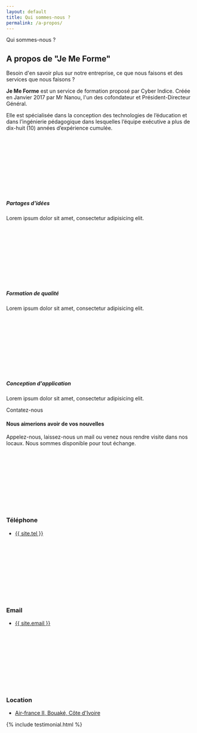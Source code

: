 ```yaml
---
layout: default
title: Qui sommes-nous ?
permalink: /a-propos/
---
```


<div class="transition-fade" id="swup">
<section class="hero with-pattern py-5 bg-light">
    <div class="container py-5 mt-5">
        <div class="row mb-4">
            <div class="col-md-7 mx-auto text-center">
                <p class="h6 text-uppercase text-primary">Qui sommes-nous ?</p>
                <h1>A propos de "Je Me Forme"</h1>
                <p class="text-muted">Besoin d'en savoir plus sur notre entreprise, ce que nous faisons et des services que nous faisons ?</p>
            </div>
        </div>
        <div class="row text-justify">
            <div class="col-md-6">
                <p class="lead"><strong>Je Me Forme</strong> est un service de formation proposé par Cyber Indice. Créée en Janvier 2017 par Mr Nanou, l'un des cofondateur et Président-Directeur Général.</p>
            </div>
            <div class="col-md-6">
                <p class="lead">Elle est spécialisée dans la conception des technologies de l’éducation et dans l’ingénierie pédagogique dans lesquelles l’équipe exécutive a plus de dix-huit (10) années d’expérience cumulée.</p>
            </div>
        </div>
    </div>
</section>

<section class="bg-primary text-white with-pattern-full">
    <div class="container py-5">
        <div class="row">
          <div class="col-lg-4 mb-4 mb-lg-0">
            <div class="media align-items-center">
              <div class="icon-block icon-block-lg bg-white shadow">
                <svg class="svg-icon text-primary">
                  <use xlink:href="#mental-health-1"> </use>
                </svg>
              </div>
              <div class="media-body ml-3">
                <h5>Partages d'idées</h5>
                <p class="text-small mb-0">Lorem ipsum dolor sit amet, consectetur adipisicing elit.</p>
              </div>
            </div>
          </div>
          <div class="col-lg-4 mb-4 mb-lg-0">
            <div class="media align-items-center">
              <div class="icon-block icon-block-lg bg-white shadow">
                <svg class="svg-icon text-primary">
                  <use xlink:href="#quality-1"> </use>
                </svg>
              </div>
              <div class="media-body ml-3">
                <h5>Formation de qualité</h5>
                <p class="text-small mb-0">Lorem ipsum dolor sit amet, consectetur adipisicing elit.</p>
              </div>
            </div>
          </div>
          <div class="col-lg-4">
            <div class="media align-items-center">
              <div class="icon-block icon-block-lg bg-white shadow">
                <svg class="svg-icon text-primary">
                  <use xlink:href="#paper-stack-1"> </use>
                </svg>
              </div>
              <div class="media-body ml-3">
                <h5>Conception d'application</h5>
                <p class="text-small mb-0">Lorem ipsum dolor sit amet, consectetur adipisicing elit.</p>
              </div>
            </div>
          </div>
        </div>
    </div>
</section>

<section class="hero with-pattern py-5 bg-light">
    <div class="container py-5 my-5">
        <div class="row">
          <div class="col-md-7 mx-auto text-center">
            <p class="h6 text-uppercase text-primary">Contatez-nous</p>
            <h4>Nous aimerions avoir de vos nouvelles</h4>
            <p class="text-muted">Appelez-nous, laissez-nous un mail ou venez nous rendre visite dans nos locaux. Nous sommes disponible pour tout échange.</p>
          </div>
        </div>
    </div>
</section>
    
<section class="pulled-up-section pb-5">
    <div class="container text-center">
        <div class="card shadow with-pattern-full">
            <div class="card-body index-forward">
                <div class="row">
                    <div class="col-md-4 mb-4 mb-lg-0">
                        <div class="icon-block icon-block-lg mb-4 mx-auto"><svg class="svg-icon text-primary"><use xlink:href="#landline-1"></use></svg>
                        </div>
                        <h3 class="h4">Téléphone</h3>
                        <ul class="list-unstyled mb-0"><li class="text-muted"><a class="reset-anchor" href="tel:{{ site.tel }}">{{ site.tel }}</a></li></ul>
                    </div>
                    <div class="col-md-4 mb-4 mb-lg-0"><div class="icon-block icon-block-lg mb-4 mx-auto"><svg class="svg-icon text-primary">
                    <use xlink:href="#envelope-1"></use></svg></div>
                    <h3 class="h4">Email</h3>
                    <ul class="list-unstyled mb-0">
                        <li class="text-muted"><a class="reset-anchor" href="mailto:{{ site.email }}">{{ site.email }}</a></li>
                    </ul>
                </div>
                <div class="col-md-4">
                    <div class="icon-block icon-block-lg mb-4 mx-auto"><svg class="svg-icon text-primary"><use xlink:href="#pin-1"></use></svg>
                    </div>
                    <h3 class="h4">Location</h3><ul class="list-unstyled mb-0 px-5"><li class="text-muted"><a class="reset-anchor" href="#">Air-france II, Bouaké, Côte d'Ivoire</a></li>
                    </ul>
                </div>
            </div>
        </div>
    </div>
</div>
</section>

<!--<section class="py-4">
    <div class="container py-5">
        <div class="row">
            <div class="col-lg-7 mx-auto text-center mb-5">
                <h2>Looking for a excellent Business idea?</h2>
                <p class="text-muted">Seamlessly deliver pandemic e-services and next-generation initiatives.</p><a class="btn btn-primary" href="#"><i class="fas fa-globe-americas mr-2"></i>Get directions</a>
            </div>
        </div>
    </div>
</section>-->

{% include testimonial.html %}
</div>